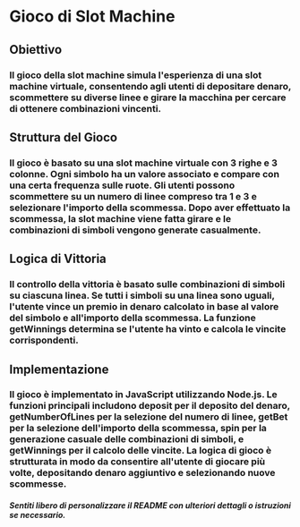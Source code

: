 # Gioco di Slot Machine
## Obiettivo

### Il gioco della slot machine simula l'esperienza di una slot machine virtuale, consentendo agli utenti di depositare denaro, scommettere su diverse linee e girare la macchina per cercare di ottenere combinazioni vincenti.
## Struttura del Gioco

### Il gioco è basato su una slot machine virtuale con 3 righe e 3 colonne. Ogni simbolo ha un valore associato e compare con una certa frequenza sulle ruote. Gli utenti possono scommettere su un numero di linee compreso tra 1 e 3 e selezionare l'importo della scommessa. Dopo aver effettuato la scommessa, la slot machine viene fatta girare e le combinazioni di simboli vengono generate casualmente.
## Logica di Vittoria

### Il controllo della vittoria è basato sulle combinazioni di simboli su ciascuna linea. Se tutti i simboli su una linea sono uguali, l'utente vince un premio in denaro calcolato in base al valore del simbolo e all'importo della scommessa. La funzione getWinnings determina se l'utente ha vinto e calcola le vincite corrispondenti.
## Implementazione

### Il gioco è implementato in JavaScript utilizzando Node.js. Le funzioni principali includono deposit per il deposito del denaro, getNumberOfLines per la selezione del numero di linee, getBet per la selezione dell'importo della scommessa, spin per la generazione casuale delle combinazioni di simboli, e getWinnings per il calcolo delle vincite. La logica di gioco è strutturata in modo da consentire all'utente di giocare più volte, depositando denaro aggiuntivo e selezionando nuove scommesse.

##### Sentiti libero di personalizzare il README con ulteriori dettagli o istruzioni se necessario.
